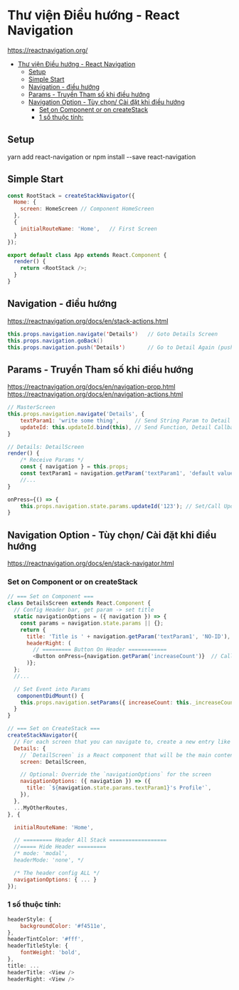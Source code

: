 # Thư viện Điều hướng - React Navigation

https://reactnavigation.org/

<!-- TOC -->

- [Thư viện Điều hướng - React Navigation](#thư-viện-điều-hướng---react-navigation)
    - [Setup](#setup)
    - [Simple Start](#simple-start)
    - [Navigation - điều hướng](#navigation---điều-hướng)
    - [Params - Truyền Tham số khi điều hướng](#params---truyền-tham-số-khi-điều-hướng)
    - [Navigation Option - Tùy chọn/ Cài đặt khi điều hướng](#navigation-option---tùy-chọn-cài-đặt-khi-điều-hướng)
        - [Set on Component or on createStack](#set-on-component-or-on-createstack)
        - [1 số thuộc tính:](#1-số-thuộc-tính)

<!-- /TOC -->

## Setup

yarn add react-navigation
or
npm install --save react-navigation

## Simple Start

```js
const RootStack = createStackNavigator({
  Home: {
    screen: HomeScreen // Component HomeScreen
  },
  {
    initialRouteName: 'Home',   // First Screen
  }
});

export default class App extends React.Component {
  render() {
    return <RootStack />;
  }
}
```

## Navigation - điều hướng
https://reactnavigation.org/docs/en/stack-actions.html

```java
this.props.navigation.navigate('Details')   // Goto Details Screen
this.props.navigation.goBack()
this.props.navigation.push('Details')       // Go to Detail Again (push Detail to Stack)
```

## Params - Truyền Tham số khi điều hướng
https://reactnavigation.org/docs/en/navigation-prop.html
https://reactnavigation.org/docs/en/navigation-actions.html

```js
// MasterScreen
this.props.navigation.navigate('Details', {
    textParam1: 'write some thing',     // Send String Param to Detail Screen
    updateId: this.updateId.bind(this), // Send Function, Detail Callback
}

// Details: DetailScreen
render() {
    /* Receive Params */
    const { navigation } = this.props;
    const textParam1 = navigation.getParam('textParam1', 'default value');
    //...
}

onPress={() => {
    this.props.navigation.state.params.updateId('123'); // Set/Call UpdateId on MasterScreen
}
```

## Navigation Option - Tùy chọn/ Cài đặt khi điều hướng

https://reactnavigation.org/docs/en/stack-navigator.html

### Set on Component or on createStack

```js
// === Set on Component ===
class DetailsScreen extends React.Component {
  // Config Header bar, get param -> set title
  static navigationOptions = ({ navigation }) => {
    const params = navigation.state.params || {};
    return {
      title: 'Title is ' + navigation.getParam('textParam1', 'NO-ID'),
      headerRight: (
        // ========= Button On Header ============
        <Button onPress={navigation.getParam('increaseCount')}  // Call Event on Component />
      )};
  };
  //...

  // Set Event into Params
   componentDidMount() {
    this.props.navigation.setParams({ increaseCount: this._increaseCount });
  }
}

// === Set on CreateStack ===
createStackNavigator({
  // For each screen that you can navigate to, create a new entry like this:
  Details: {
    // `DetailScreen` is a React component that will be the main content of the screen.
    screen: DetailScreen,

    // Optional: Override the `navigationOptions` for the screen
    navigationOptions: ({ navigation }) => ({
      title: `${navigation.state.params.textParam1}'s Profile'`,
    }),
  },
  ...MyOtherRoutes,
}, {

  initialRouteName: 'Home',

  // ========= Header All Stack ==================
  //===== Hide Header =========
  /* mode: 'modal',
  headerMode: 'none', */

  /* The header config ALL */
  navigationOptions: { ... }
});
```

### 1 số thuộc tính:

```js
headerStyle: {
    backgroundColor: '#f4511e',
},
headerTintColor: '#fff',
headerTitleStyle: {
    fontWeight: 'bold',
},
title: ...
headerTitle: <View />
headerRight: <View />
```

